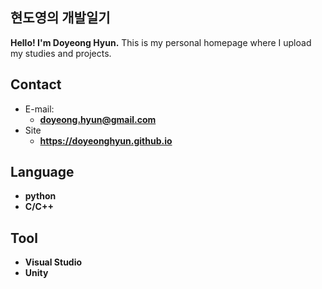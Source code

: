 ## 현도영의 개발일기

**Hello! I'm Doyeong Hyun.** This is my personal homepage where I upload my studies and projects.

<!-- .slide -->
## Contact
- E-mail:
  - **[doyeong.hyun@gmail.com](mailto:doyeong.hyun@gmail.com)**
- Site
  - **<https://doyeonghyun.github.io>**
<!-- .slide -->

## Language

- **python**
- **C/C++**

<!-- .slide vertical=true -->
## Tool

- **Visual Studio**
- **Unity**
